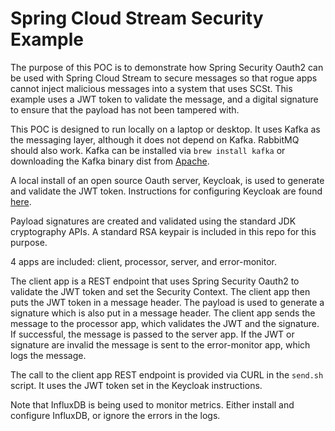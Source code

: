 # Spring Cloud Stream Security Example

The purpose of this POC is to demonstrate how Spring Security Oauth2 can be used with Spring Cloud Stream to secure messages so that rogue apps
 cannot inject malicious messages into a system that uses SCSt.  This example uses a JWT token to validate the message, and a digital signature to
  ensure that the payload has not been tampered with.
  
This POC is designed to run locally on a laptop or desktop.  It uses Kafka as the messaging layer, although it does not depend on Kafka.  RabbitMQ
 should also work.  Kafka can be installed via `brew install kafka` or downloading the Kafka binary dist from [Apache](https://kafka.apache.org/quickstart).
 
A local install of an open source Oauth server, Keycloak, is used to generate and validate the JWT token.  Instructions for configuring Keycloak
 are found [here](misc/keycloak-setup.md).

Payload signatures are created and
 validated using the standard JDK cryptography APIs.  A standard RSA keypair is included in this repo for this purpose.
 
4 apps are included: client, processor, server, and error-monitor.  

The client app is a REST endpoint that uses Spring Security Oauth2 to validate the JWT token and set the Security Context.  The client app then
 puts the JWT token in a message header.  The payload is used to generate a signature which is also put in a message header.  The client app sends
  the message to the processor app, which validates the JWT and the signature.  If successful, the message is passed to the server app.  If the JWT
   or signature are invalid the message is sent to the error-monitor app, which logs the message.

The call to the client app REST endpoint is provided via CURL in the `send.sh` script.  It uses the JWT token set in the Keycloak instructions.

Note that InfluxDB is being used to monitor metrics.  Either install and configure InfluxDB, or ignore the errors in the logs.